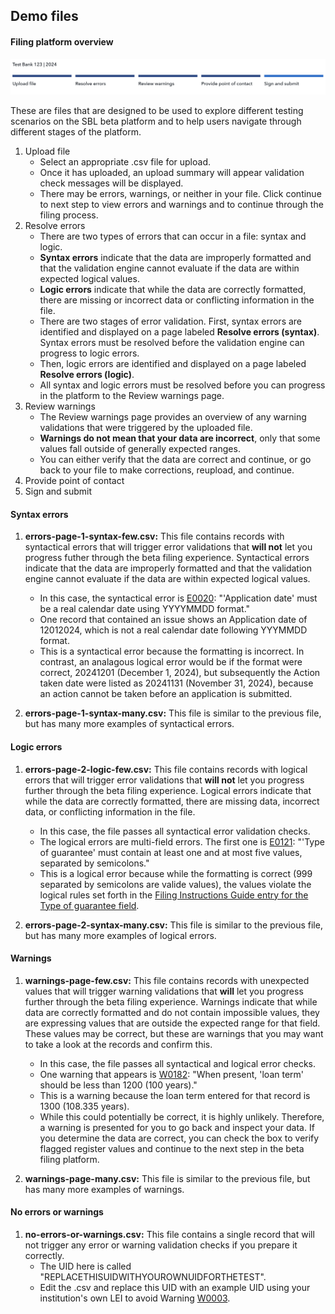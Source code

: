 ## Demo files



#### Filing platform overview 

![a screen capture of the stages of filing submission from within the SBL beta platform](image.png)

These are files that are designed to be used to explore different testing scenarios on the SBL beta platform and to help users navigate through different stages of the platform. 

1. Upload file
    - Select an appropriate .csv file for upload. 
    - Once it has uploaded, an upload summary will appear validation check messages will be displayed. 
    - There may be errors, warnings, or neither in your file. Click continue to next step to view errors and warnings and to continue through the filing process.
2. Resolve errors
    - There are two types of errors that can occur in a file: syntax and logic. 
    - **Syntax errors** indicate that the data are improperly formatted and that the validation engine cannot evaluate if the data are within expected logical values.
    - **Logic errors** indicate that while the data are correctly formatted, there are missing or incorrect data or conflicting information in the file. 
    - There are two stages of error validation. First, syntax errors are identified and displayed on a page labeled **Resolve errors (syntax)**. Syntax errors must be resolved before the validation engine can progress to logic errors.  
    - Then, logic errors are identified and displayed on a page labeled **Resolve errors (logic)**. 
    - All syntax and logic errors must be resolved before you can progress in the platform to the Review warnings page. 
3. Review warnings
    - The Review warnings page provides an overview of any warning validations that were triggered by the uploaded file. 
    - **Warnings do not mean that your data are incorrect**, only that some values fall outside of generally expected ranges.  
    - You can either verify that the data are correct and continue, or go back to your file to make corrections, reupload, and continue. 
4. Provide point of contact
5. Sign and submit


#### Syntax errors
1. **errors-page-1-syntax-few.csv:** This file contains records with syntactical errors that will trigger error validations that **will not** let you progress futher through the beta filing experience. Syntactical errors indicate that the data are improperly formatted and that the validation engine cannot evaluate if the data are within expected logical values.
    - In this case, the syntactical error is [E0020](https://www.consumerfinance.gov/data-research/small-business-lending/filing-instructions-guide/2024-guide/#4.1.3): "'Application date' must be a real calendar date using YYYYMMDD format."
    - One record that contained an issue shows an Application date of 12012024, which is not a real calendar date following YYYMMDD format. 
    - This is a syntactical error because the formatting is incorrect. In contrast, an analagous logical error would be if the format were correct, 20241201 (December 1, 2024), but subsequently the Action taken date were listed as 20241131 (November 31, 2024), because an action cannot be taken before an application is submitted. 

2. **errors-page-1-syntax-many.csv:** This file is similar to the previous file, but has many more examples of syntactical errors.


#### Logic errors

1. **errors-page-2-logic-few.csv:** This file contains records with logical errors that will trigger error validations that **will not** let you progress further through the beta filing experience. Logical errors indicate that while the data are correctly formatted, there are missing data, incorrect data, or conflicting information in the file. 
    - In this case, the file passes all syntactical error validation checks.
    - The logical errors are multi-field errors. The first one is [E0121](https://www.consumerfinance.gov/data-research/small-business-lending/filing-instructions-guide/2024-guide/#4.2.1): "'Type of guarantee' must contain at least one and at most five values, separated by semicolons."
    - This is a logical error because while the formatting is correct (999 separated by semicolons are valide values), the values violate the logical rules set forth in the [Filing Instructions Guide entry for the Type of guarantee field](https://www.consumerfinance.gov/data-research/small-business-lending/filing-instructions-guide/2024-guide/#ct_guarantee).

2. **errors-page-2-syntax-many.csv:** This file is similar to the previous file, but has many more examples of logical errors.

#### Warnings

1. **warnings-page-few.csv:** This file contains records with unexpected values that will trigger warning validations that **will** let you progress further through the beta filing experience. Warnings indicate that while data are correctly formatted and do not contain impossible values, they are expressing values that are outside the expected range for that field. These values may be correct, but these are warnings that you may want to take a look at the records and confirm this. 
    - In this case, the file passes all syntactical and logical error checks. 
    - One warning that appears is [W0182](https://www.consumerfinance.gov/data-research/small-business-lending/filing-instructions-guide/2024-guide/#4.4.4): "When present, 'loan term' should be less than 1200 (100 years)."
    - This is a warning because the loan term entered for that record is 1300 (108.335 years).
    - While this could potentially be correct, it is highly unlikely. Therefore, a warning is presented for you to go back and inspect your data. If you determine the data are correct, you can check the box to verify flagged register values and continue to the next step in the beta filing platform.

2. **warnings-page-many.csv:** This file is similar to the previous file, but has many more examples of warnings.

#### No errors or warnings 

1. **no-errors-or-warnings.csv:** This file contains a single record that will not trigger any error or warning validation checks if you prepare it correctly. 
    - The UID here is called "REPLACETHISUIDWITHYOUROWNUIDFORTHETEST". 
    - Edit the .csv and replace this UID with an example UID using your institution's own LEI to avoid Warning [W0003](https://www.consumerfinance.gov/data-research/small-business-lending/filing-instructions-guide/2024-guide/#4.4.1). 